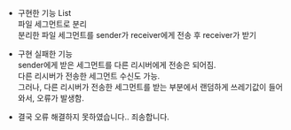 - 구현한 기능 List <br/>
파일 세그먼트로 분리<br/>
분리한 파일 세그먼트를 sender가 receiver에게 전송 후 receiver가 받기<br/>

- 구현 실패한 기능 <br/>
sender에게 받은 세그먼트를 다른 리시버에게 전송은 되어짐. <br/>
다른 리시버가 전송한 세그먼트 수신도 가능. <br/>
그러나, 다른 리시버가 전송한 세그먼트를 받는 부분에서 랜덤하게 쓰레기값이 들어와서, 오류가 발생함. <br/>
* 결국 오류 해결하지 못하였습니다.. 죄송합니다.
